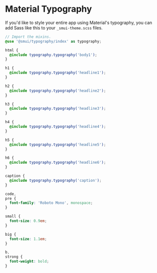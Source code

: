 # Material Typography

If you'd like to style your entire app using Material's typography, you can add Sass like this to your `_smui-theme.scss` files.

```scss
// Import the mixins.
@use '@smui/typography/index' as typography;

html {
  @include typography.typography('body1');
}

h1 {
  @include typography.typography('headline1');
}

h2 {
  @include typography.typography('headline2');
}

h3 {
  @include typography.typography('headline3');
}

h4 {
  @include typography.typography('headline4');
}

h5 {
  @include typography.typography('headline5');
}

h6 {
  @include typography.typography('headline6');
}

caption {
  @include typography.typography('caption');
}

code,
pre {
  font-family: 'Roboto Mono', monospace;
}

small {
  font-size: 0.9em;
}

big {
  font-size: 1.1em;
}

b,
strong {
  font-weight: bold;
}
```
